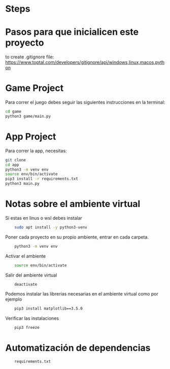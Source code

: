 # Steps

# Pasos para que inicialicen este proyecto

to create .gitignore file:
https://www.toptal.com/developers/gitignore/api/windows,linux,macos,python

# Game Project

Para correr el juego debes seguir las siguientes instrucciones en la terminal:

```sh
cd game
python3 game/main.py
```

# App Project

Para correr la app, necesitas:

```sh
git clone
cd app
python3 -m venv env
source env/bin/activate
pip3 install -r requirements.txt
python3 main.py
```

# Notas sobre el ambiente virtual

Si estas en linus o wsl debes instalar

```sh
    sudo apt install -y python3-venv
```

Poner cada proyecto en su propio ambiente, entrar en cada carpeta.

```sh
    python3 -m venv env
```

Activar el ambiente

```sh
    source env/bin/activate
```

Salir del ambiente virtual

```sh
    deactivate
```

Podemos instalar las librerias necesarias en el ambiente virtual como por ejemplo

```sh
    pip3 install matplotlib==3.5.0
```

Verificar las instalaciones

```sh
    pip3 freeze
```

# Automatización de dependencias

```
    requirements.txt
```
